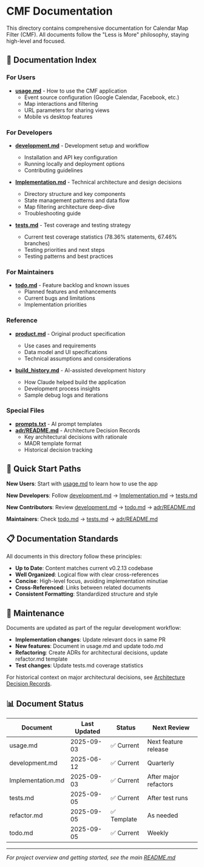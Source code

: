 # CMF Documentation

This directory contains comprehensive documentation for Calendar Map Filter (CMF). All documents follow the "Less is More" philosophy, staying high-level and focused.

## 📖 Documentation Index

### For Users

-   **[usage.md](usage.md)** - How to use the CMF application
    -   Event source configuration (Google Calendar, Facebook, etc.)
    -   Map interactions and filtering
    -   URL parameters for sharing views
    -   Mobile vs desktop features

### For Developers

-   **[development.md](development.md)** - Development setup and workflow

    -   Installation and API key configuration
    -   Running locally and deployment options
    -   Contributing guidelines

-   **[Implementation.md](Implementation.md)** - Technical architecture and design decisions

    -   Directory structure and key components
    -   State management patterns and data flow
    -   Map filtering architecture deep-dive
    -   Troubleshooting guide

-   **[tests.md](tests.md)** - Test coverage and testing strategy
    -   Current test coverage statistics (78.36% statements, 67.46% branches)
    -   Testing priorities and next steps
    -   Testing patterns and best practices

### For Maintainers

-   **[todo.md](todo.md)** - Feature backlog and known issues
    -   Planned features and enhancements
    -   Current bugs and limitations
    -   Implementation priorities

### Reference

-   **[product.md](product.md)** - Original product specification

    -   Use cases and requirements
    -   Data model and UI specifications
    -   Technical assumptions and considerations

-   **[build_history.md](build_history.md)** - AI-assisted development history
    -   How Claude helped build the application
    -   Development process insights
    -   Sample debug logs and iterations

### Special Files

-   **[prompts.txt](prompts.txt)** - AI prompt templates
-   **[adr/README.md](adr/README.md)** - Architecture Decision Records
    -   Key architectural decisions with rationale
    -   MADR template format
    -   Historical decision tracking

## 🎯 Quick Start Paths

**New Users**: Start with [usage.md](usage.md) to learn how to use the app

**New Developers**: Follow [development.md](development.md) → [Implementation.md](Implementation.md) → [tests.md](tests.md)

**New Contributors**: Review [development.md](development.md) → [todo.md](todo.md) → [adr/README.md](adr/README.md)

**Maintainers**: Check [todo.md](todo.md) → [tests.md](tests.md) → [adr/README.md](adr/README.md)

## 📋 Documentation Standards

All documents in this directory follow these principles:

-   **Up to Date**: Content matches current v0.2.13 codebase
-   **Well Organized**: Logical flow with clear cross-references
-   **Concise**: High-level focus, avoiding implementation minutiae
-   **Cross-Referenced**: Links between related documents
-   **Consistent Formatting**: Standardized structure and style

## 🔄 Maintenance

Documents are updated as part of the regular development workflow:

-   **Implementation changes**: Update relevant docs in same PR
-   **New features**: Document in usage.md and update todo.md
-   **Refactoring**: Create ADRs for architectural decisions, update refactor.md template
-   **Test changes**: Update tests.md coverage statistics

For historical context on major architectural decisions, see [Architecture Decision Records](adr/README.md).

## 📊 Document Status

| Document          | Last Updated | Status      | Next Review           |
| ----------------- | ------------ | ----------- | --------------------- |
| usage.md          | 2025-09-03   | ✅ Current  | Next feature release  |
| development.md    | 2025-06-12   | ✅ Current  | Quarterly             |
| Implementation.md | 2025-09-03   | ✅ Current  | After major refactors |
| tests.md          | 2025-09-05   | ✅ Current  | After test runs       |
| refactor.md       | 2025-09-05   | ✅ Template | As needed             |
| todo.md           | 2025-09-05   | ✅ Current  | Weekly                |

---

_For project overview and getting started, see the main [README.md](../README.md)_
